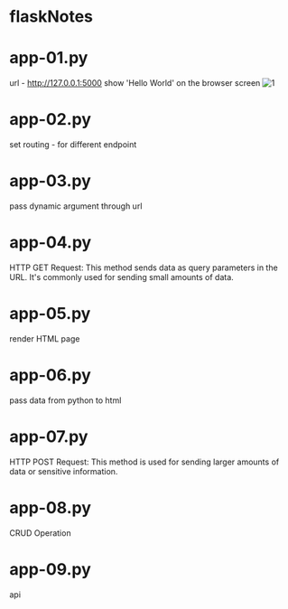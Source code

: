 # flaskNotes

# app-01.py
url - http://127.0.0.1:5000
show 'Hello World' on the browser screen 
![1](https://github.com/manikanda-s/flaskNotes/assets/108984646/471c90c6-c228-4ac7-9a68-5ab8a7b4abe3)


# app-02.py
set routing - for different endpoint

# app-03.py
pass dynamic argument through url

# app-04.py
HTTP GET Request: This method sends data as query parameters in the URL. It's commonly used for sending small amounts of data.

# app-05.py
render HTML page

# app-06.py
pass data from python to html

# app-07.py
HTTP POST Request: This method is used for sending larger amounts of data or sensitive information. 

# app-08.py
CRUD Operation

# app-09.py
api
